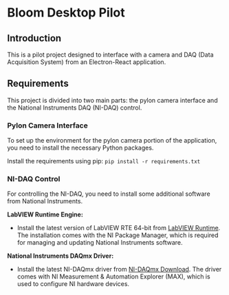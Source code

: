 # Bloom Desktop Pilot

## Introduction
This is a pilot project designed to interface with a camera and DAQ (Data Acquisition System) from an Electron-React application.

## Requirements
This project is divided into two main parts: the pylon camera interface and the National Instruments DAQ (NI-DAQ) control.

### Pylon Camera Interface
To set up the environment for the pylon camera portion of the application, you need to install the necessary Python packages.

Install the requirements using pip: `pip install -r requirements.txt`

### NI-DAQ Control
For controlling the NI-DAQ, you need to install some additional software from National Instruments.

**LabVIEW Runtime Engine:**
- Install the latest version of LabVIEW RTE 64-bit from [LabVIEW Runtime](https://www.ni.com/en-us/support/downloads/software-products/download.labview-runtime.html#484336). The installation comes with the NI Package Manager, which is required for managing and updating National Instruments software.

**National Instruments DAQmx Driver:**
- Install the latest NI-DAQmx driver from [NI-DAQmx Download](https://www.ni.com/en/support/downloads/drivers/download.ni-daq-mx.html#494676). The driver comes with NI Measurement & Automation Explorer (MAX), which is used to configure NI hardware devices.
